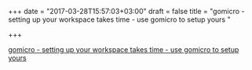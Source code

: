 +++
date = "2017-03-28T15:57:03+03:00"
draft = false
title = "gomicro - setting up your workspace takes time - use gomicro to setup yours "

+++

<p><a href="https://t.co/36bpX0Q0nL">gomicro - setting up your workspace takes time - use gomicro to setup yours </a></p>